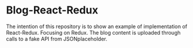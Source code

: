 # Blog-React-Redux

The intention of this repository is to show an example of implementation of React-Redux. Focusing on Redux. The blog content is uploaded through calls to a fake API from JSONplaceholder.
